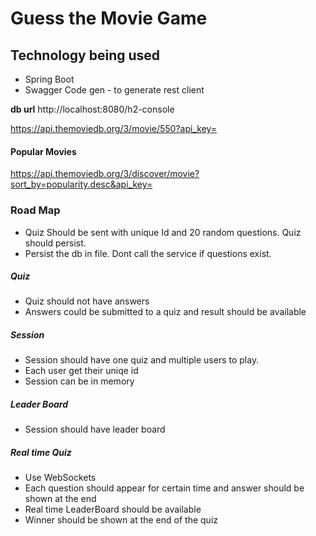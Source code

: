 # Guess the Movie Game


## Technology being used
* Spring Boot
* Swagger Code gen - to generate rest client

**db url** http://localhost:8080/h2-console

https://api.themoviedb.org/3/movie/550?api_key=

#### Popular Movies
 https://api.themoviedb.org/3/discover/movie?sort_by=popularity.desc&api_key=

### Road Map
* Quiz Should be sent with unique Id and 20 random questions. Quiz should persist.
* Persist the db in file. Dont call the service if questions exist.

##### Quiz
* Quiz should not have answers
* Answers could be submitted to a quiz and result should be available

##### Session
* Session should have one quiz and multiple users to play.
* Each user get their uniqe id
* Session can be in memory

##### Leader Board
* Session should have leader board

##### Real time Quiz
* Use WebSockets
* Each question should appear for certain time and answer should be shown at the end
* Real time LeaderBoard should be available
* Winner should be shown at the end of the quiz
